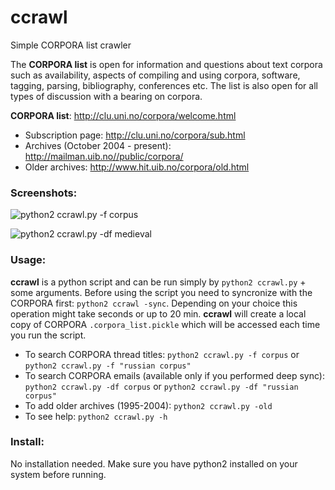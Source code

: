 # ccrawl
Simple CORPORA list crawler

The **CORPORA list** is open for information and questions about text corpora such as availability, aspects of compiling and using corpora, software, tagging, parsing, bibliography, conferences etc. The list is also open for all types of discussion with a bearing on corpora.

**CORPORA list**: http://clu.uni.no/corpora/welcome.html

- Subscription page: http://clu.uni.no/corpora/sub.html
- Archives (October 2004 - present): http://mailman.uib.no//public/corpora/
- Older archives: http://www.hit.uib.no/corpora/old.html

### Screenshots:
![](http://i.imgur.com/fTfhrNJ.png "python2 ccrawl.py -f corpus")

![](http://i.imgur.com/GwCmUDx.png "python2 ccrawl.py -df medieval") 

### Usage:
**ccrawl** is a python script and can be run simply by `python2 ccrawl.py` + some arguments.
Before using the script you need to syncronize with the CORPORA first: `python2 ccrawl -sync`.
Depending on your choice this operation might take seconds or up to 20 min. **ccrawl** will create a local copy of CORPORA `.corpora_list.pickle` which will be accessed each time you run the script. 

- To search CORPORA thread titles: `python2 ccrawl.py -f corpus` or `python2 ccrawl.py -f "russian corpus"`
- To search CORPORA emails (available only if you performed deep sync): `python2 ccrawl.py -df corpus` or `python2 ccrawl.py -df "russian corpus"`
- To add older archives (1995-2004): `python2 ccrawl.py -old`
- To see help: `python2 ccrawl.py -h`

### Install:
No installation needed.
Make sure you have python2 installed on your system before running.
